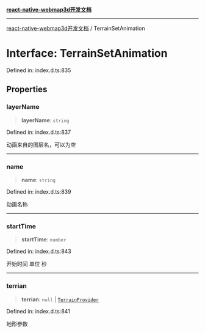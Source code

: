 [**react-native-webmap3d开发文档**](../README.md)

***

[react-native-webmap3d开发文档](../globals.md) / TerrainSetAnimation

# Interface: TerrainSetAnimation

Defined in: index.d.ts:835

## Properties

### layerName

> **layerName**: `string`

Defined in: index.d.ts:837

动画来自的图层名，可以为空

***

### name

> **name**: `string`

Defined in: index.d.ts:839

动画名称

***

### startTime

> **startTime**: `number`

Defined in: index.d.ts:843

开始时间 单位 秒

***

### terrian

> **terrian**: `null` \| [`TerrainProvider`](../type-aliases/TerrainProvider.md)

Defined in: index.d.ts:841

地形参数
